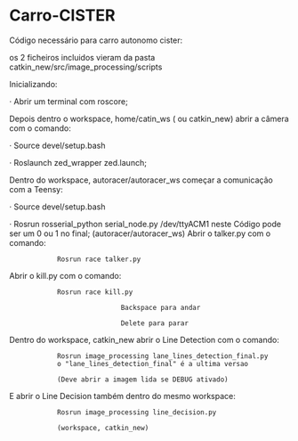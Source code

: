 # Carro-CISTER
Código necessário para carro autonomo cister:

os 2 ficheiros incluidos vieram da pasta catkin_new/src/image_processing/scripts

Inicializando:

·         Abrir um terminal com roscore;

Depois dentro o workspace, home/catin_ws  ( ou catkin_new) abrir a câmera com o comando:

·         Source devel/setup.bash

·         Roslaunch zed_wrapper zed.launch;

Dentro do workspace, autoracer/autoracer_ws começar a comunicação com a  Teensy:

·         Source devel/setup.bash

·         Rosrun rosserial_python serial_node.py /dev/ttyACM1 neste Código pode ser um 0 ou 1 no final;
(autoracer/autoracer_ws)  Abrir o talker.py com o comando:

                Rosrun race talker.py

Abrir o kill.py com o comando:

                Rosrun race kill.py

                                Backspace para andar

                                Delete para parar
                              
Dentro do workspace, catkin_new abrir o Line Detection com o comando:

                Rosrun image_processing lane_lines_detection_final.py
                o "lane_lines_detection_final" é a ultima versao

                (Deve abrir a imagem lida se DEBUG ativado)

E abrir o Line Decision também dentro do mesmo workspace:

                Rosrun image_processing line_decision.py

                (workspace, catkin_new)                              
                             
